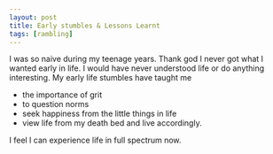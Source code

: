 ```yaml
---
layout: post
title: Early stumbles & Lessons Learnt
tags: [rambling]
---
```


I was so naive during my teenage years. Thank god I never got what I wanted early in life. I would have never understood life or do anything interesting.
My early life stumbles have taught me 
* the importance of grit
* to question norms
* seek happiness from the little things in life 
* view life from my death bed and live accordingly. 

I feel I can experience life in full spectrum now. 
